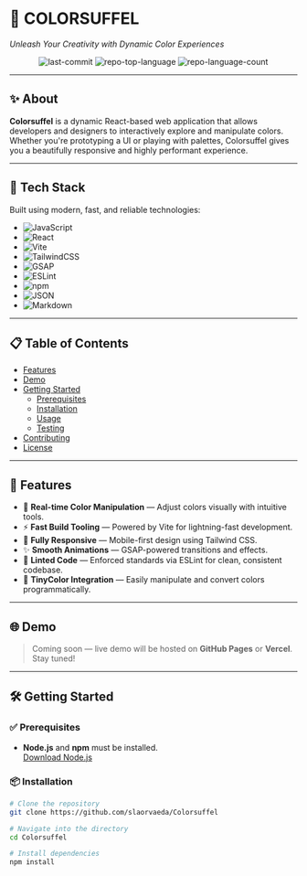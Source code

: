 # 🎨 COLORSUFFEL

_Unleash Your Creativity with Dynamic Color Experiences_

<div align="center">

![last-commit](https://img.shields.io/github/last-commit/slaorvaeda/Colorsuffel?style=flat&logo=git&logoColor=white&color=0080ff)
![repo-top-language](https://img.shields.io/github/languages/top/slaorvaeda/Colorsuffel?style=flat&color=0080ff)
![repo-language-count](https://img.shields.io/github/languages/count/slaorvaeda/Colorsuffel?style=flat&color=0080ff)

</div>

---

## ✨ About

**Colorsuffel** is a dynamic React-based web application that allows developers and designers to interactively explore and manipulate colors. Whether you're prototyping a UI or playing with palettes, Colorsuffel gives you a beautifully responsive and highly performant experience.

---

## 🧰 Tech Stack

Built using modern, fast, and reliable technologies:

- ![JavaScript](https://img.shields.io/badge/JavaScript-F7DF1E.svg?style=flat&logo=JavaScript&logoColor=black)
- ![React](https://img.shields.io/badge/React-61DAFB.svg?style=flat&logo=React&logoColor=black)
- ![Vite](https://img.shields.io/badge/Vite-646CFF.svg?style=flat&logo=Vite&logoColor=white)
- ![TailwindCSS](https://img.shields.io/badge/TailwindCSS-06B6D4.svg?style=flat&logo=TailwindCSS&logoColor=white)
- ![GSAP](https://img.shields.io/badge/GSAP-88CE02.svg?style=flat&logo=greensock&logoColor=black)
- ![ESLint](https://img.shields.io/badge/ESLint-4B32C3.svg?style=flat&logo=ESLint&logoColor=white)
- ![npm](https://img.shields.io/badge/npm-CB3837.svg?style=flat&logo=npm&logoColor=white)
- ![JSON](https://img.shields.io/badge/JSON-000000.svg?style=flat&logo=JSON&logoColor=white)
- ![Markdown](https://img.shields.io/badge/Markdown-000000.svg?style=flat&logo=Markdown&logoColor=white)

---

## 📋 Table of Contents

- [Features](#features)
- [Demo](#demo)
- [Getting Started](#getting-started)
  - [Prerequisites](#prerequisites)
  - [Installation](#installation)
  - [Usage](#usage)
  - [Testing](#testing)
- [Contributing](#contributing)
- [License](#license)

---

## 🚀 Features

- 🎨 **Real-time Color Manipulation** — Adjust colors visually with intuitive tools.
- ⚡ **Fast Build Tooling** — Powered by Vite for lightning-fast development.
- 🌈 **Fully Responsive** — Mobile-first design using Tailwind CSS.
- ✨ **Smooth Animations** — GSAP-powered transitions and effects.
- 🧼 **Linted Code** — Enforced standards via ESLint for clean, consistent codebase.
- 🧠 **TinyColor Integration** — Easily manipulate and convert colors programmatically.

---

## 🌐 Demo

> Coming soon — live demo will be hosted on **GitHub Pages** or **Vercel**. Stay tuned!

---

## 🛠️ Getting Started

### ✅ Prerequisites

- **Node.js** and **npm** must be installed.  
  [Download Node.js](https://nodejs.org/)

### 📦 Installation

```bash
# Clone the repository
git clone https://github.com/slaorvaeda/Colorsuffel

# Navigate into the directory
cd Colorsuffel

# Install dependencies
npm install
